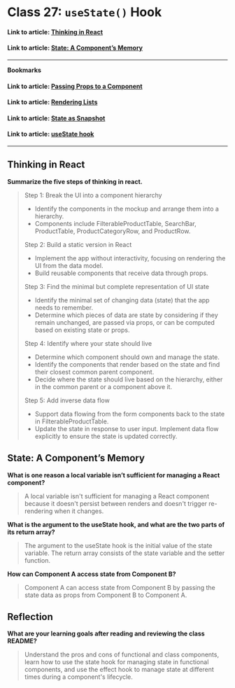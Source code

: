 # Class 27: `useState()` Hook

#### Link to article: [Thinking in React](https://react.dev/learn/thinking-in-react)

#### Link to article: [State: A Component’s Memory](https://react.dev/learn/state-a-components-memory)


***

**Bookmarks**

#### Link to article: [Passing Props to a Component](https://react.dev/learn/passing-props-to-a-component)

#### Link to article: [Rendering Lists](https://react.dev/learn/rendering-lists)

#### Link to article: [State as Snapshot](https://react.dev/learn/state-as-a-snapshot)

#### Link to article: [useState hook](https://react.dev/reference/react/useState)


***

## Thinking in React

**Summarize the five steps of thinking in react.**
>
> Step 1: Break the UI into a component hierarchy
> - Identify the components in the mockup and arrange them into a hierarchy.
> - Components include FilterableProductTable, SearchBar, ProductTable, ProductCategoryRow, and ProductRow.
>
> Step 2: Build a static version in React
>- Implement the app without interactivity, focusing on rendering the UI from the data model.
> - Build reusable components that receive data through props.
>
> Step 3: Find the minimal but complete representation of UI state
>
> - Identify the minimal set of changing data (state) that the app needs to remember.
> - Determine which pieces of data are state by considering if they remain unchanged, are passed via props, or can be computed based on existing state or props.
> 
> Step 4: Identify where your state should live
>
> - Determine which component should own and manage the state.
> - Identify the components that render based on the state and find their closest common parent component.
> - Decide where the state should live based on the hierarchy, either in the common parent or a component above it.
>
> Step 5: Add inverse data flow
> - Support data flowing from the form components back to the state in FilterableProductTable.
> - Update the state in response to user input.
Implement data flow explicitly to ensure the state is updated correctly.

## State: A Component’s Memory

**What is one reason a local variable isn’t sufficient for managing a React component?**
> A local variable isn't sufficient for managing a React component because it doesn't persist between renders and doesn't trigger re-rendering when it changes.

**What is the argument to the useState hook, and what are the two parts of its return array?**
> The argument to the useState hook is the initial value of the state variable. The return array consists of the state variable and the setter function.


**How can Component A access state from Component B?**
> Component A can access state from Component B by passing the state data as props from Component B to Component A.


## Reflection

**What are your learning goals after reading and reviewing the class README?**
> Understand the pros and cons of functional and class components, learn how to use the state hook for managing state in functional components, and use the effect hook to manage state at different times during a component's lifecycle.